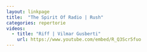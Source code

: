 ```yaml
---
layout: linkpage
title:  "The Spirit Of Radio | Rush"
categories: repertorie
videos:
  - title: "Riff | Vilmar Gusberti"
    url: https://www.youtube.com/embed/R_Q3Scr5fuo
---
```

